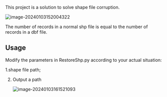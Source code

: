 This project is a solution to solve shape file corruption.

![image-20240103152004322](https://cdn.jsdelivr.net/gh/ytkz11/picture/imgs202401031520846.png)

The number of records in a normal shp file is equal to the number of records in a dbf file.



## Usage 

Modify the parameters in RestoreShp.py according to your actual situation: 

   1.shape file path; 

2. Output a path

   ![image-20240103161521093](https://cdn.jsdelivr.net/gh/ytkz11/picture/imgs202401031615335.png)